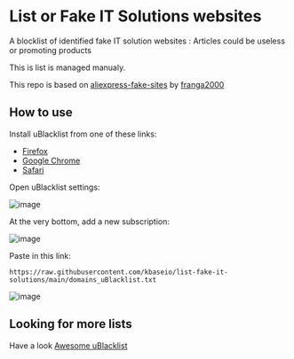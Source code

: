# List or Fake IT Solutions websites
A blocklist of identified fake IT solution websites : Articles could be useless or promoting products

This is list is managed manualy.

This repo is based on [aliexpress-fake-sites](https://github.com/franga2000/aliexpress-fake-sites) by [franga2000](https://github.com/franga2000)

## How to use

Install uBlacklist from one of these links: 
- [Firefox](https://addons.mozilla.org/en-US/firefox/addon/ublacklist)
- [Google Chrome](https://chrome.google.com/webstore/detail/ublacklist/pncfbmialoiaghdehhbnbhkkgmjanfhe)
- [Safari](https://apps.apple.com/us/app/ublacklist-for-safari/id1547912640)

Open uBlacklist settings:   

![image](https://user-images.githubusercontent.com/3891092/150679333-c301d7db-5b22-4738-a1b3-a1eb1b322a0c.png)

At the very bottom, add a new subscription:

![image](https://user-images.githubusercontent.com/3891092/150679015-4fe5494a-9195-446f-9b8a-c9e640fbfc49.png)

Paste in this link:

```
https://raw.githubusercontent.com/kbaseio/list-fake-it-solutions/main/domains_uBlacklist.txt
```

![image](https://user-images.githubusercontent.com/3891092/150679054-9a9236f5-81c0-4d6a-b539-73af1821bc93.png)

## Looking for more lists

Have a look [Awesome uBlacklist](https://github.com/rjaus/awesome-ublacklist)
